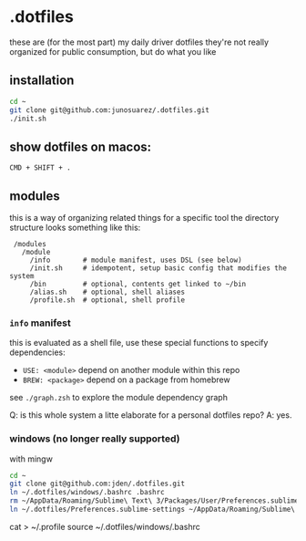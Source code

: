 # .dotfiles

these are (for the most part) my daily driver dotfiles
they're not really organized for public consumption,
but do what you like

## installation

```sh
cd ~
git clone git@github.com:junosuarez/.dotfiles.git
./init.sh
```

## show dotfiles on macos:

`CMD + SHIFT + .`

## modules
this is a way of organizing related things for a specific tool
the directory structure looks something like this:

```
 /modules
   /module
     /info        # module manifest, uses DSL (see below)
     /init.sh     # idempotent, setup basic config that modifies the system
     /bin         # optional, contents get linked to ~/bin
     /alias.sh    # optional, shell aliases
     /profile.sh  # optional, shell profile
```

### `info` manifest
this is evaluated as a shell file, use these special functions to specify dependencies:

- `USE: <module>` depend on another module within this repo
- `BREW: <package>` depend on a package from homebrew


see `./graph.zsh` to explore the module dependency graph

Q: is this whole system a litte elaborate for a personal dotfiles repo?
A: yes.

### windows (no longer really supported)

with mingw

```sh
cd ~
git clone git@github.com:jden/.dotfiles.git
ln ~/.dotfiles/windows/.bashrc .bashrc
rm ~/AppData/Roaming/Sublime\ Text\ 3/Packages/User/Preferences.sublime-settings
ln ~/.dotfiles/Preferences.sublime-settings ~/AppData/Roaming/Sublime\ Text\ 3/Packages/User/Preferences.sublime-settings
```

cat > ~/.profile
source ~/.dotfiles/windows/.bashrc
